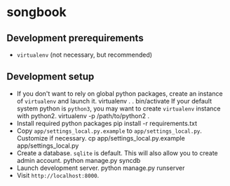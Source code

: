 songbook
========

Development prerequirements
---------------------------

* `virtualenv` (not necessary, but recommended)

Development setup
-----------------

* If you don't want to rely on global python packages, create an instance of `virtualenv` and launch it.
      virtualenv .
      . bin/activate
If your default system python is `python3`, you may want to create `virtualenv` instance with python2.
      virtualenv -p /path/to/python2 .
* Install required python packages
      pip install -r requirements.txt
* Copy `app/settings_local.py.example` to `app/settings_local.py`. Customize if necessary.
      cp app/settings_local.py.example app/settings_local.py
* Create a database. `sqlite` is default. This will also allow you to create admin account.
      python manage.py syncdb
* Launch development server.
      python manage.py runserver
* Visit `http://localhost:8000`.
